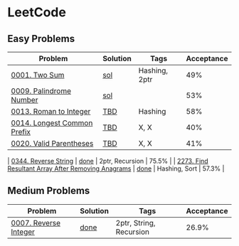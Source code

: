 
LeetCode
========

## Easy Problems 

| Problem                                                                                                              | Solution                   | Tags          | Acceptance | 
|----------------------------------------------------------------------------------------------------------------------|----------------------------|---------------|------------|
| [0001. Two Sum](https://leetcode.com/problems/two-sum)                                                               | [sol](./easy/leet0001.py) 	| Hashing, 2ptr | 49%        |
| [0009. Palindrome Number](https://leetcode.com/problems/palindrome-number)                                           | [sol](./easy/leet0009.py) 	|               | 53%        |
| [0013. Roman to Integer](https://leetcode.com/problems/roman-to-integer)                                             | [TBD](./easy/leet0013.py)  	| Hashing       | 58%        |
| [0014. Longest Common Prefix](https://leetcode.com/problems/longest-common-prefix/)                                  | [TBD](./easy/leet0014.py)  	| X, X          | 40%        |
| [0020. Valid Parentheses](https://leetcode.com/problems/valid-parentheses/)                                          | [TBD](./easy/leet0020.py)  	| X, X          | 41%        |




| [0344. Reverse String](https://leetcode.com/problems/reverse-string)                                                             | [done](./LeetCode/leet0344.py) | 2ptr, Recursion | 75.5%      |
| [2273. Find Resultant Array After Removing Anagrams](https://leetcode.com/problems/find-resultant-array-after-removing-anagrams/) | [done](./LeetCode/leet2273.py) | Hashing, Sort   | 57.3%      |



## Medium Problems
| Problem                                                                | Solution                       | Tags                     | Acceptance |
|------------------------------------------------------------------------|--------------------------------|--------------------------|------------|
| [0007. Reverse Integer](https://leetcode.com/problems/reverse-integer/) | [done](./LeetCode/leet0007.py) | 2ptr, String, Recursion  | 26.9%      |


